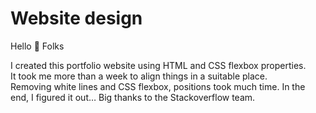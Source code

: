 # Website design 
Hello :wave: Folks

I created this portfolio website using HTML and CSS flexbox properties.
<br>It took me more than a week to align things in a suitable place.<br>Removing white lines and CSS flexbox, positions took much time. In the end, I figured it out… Big thanks to the Stackoverflow team.
